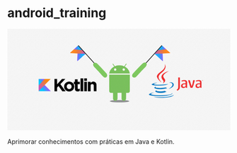 # android_training

![JavaXKotlin](./img_JavaVsKotlin.png)

Aprimorar conhecimentos com práticas em Java e Kotlin.

